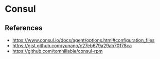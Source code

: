 # Consul





## References
 - https://www.consul.io/docs/agent/options.html#configuration_files
 - https://gist.github.com/yunano/c27eb679a29ab70178ca
 - https://github.com/tomhillable/consul-rpm